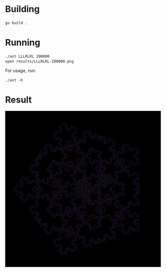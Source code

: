 # Building

```
go build .
```

# Running

```
./ant LLLRLRL 200000
open results/LLLRLRL-200000.png
```

For usage, run:

```
./ant -h
```

# Result

![](example/LLLRLRL-200000.png)

